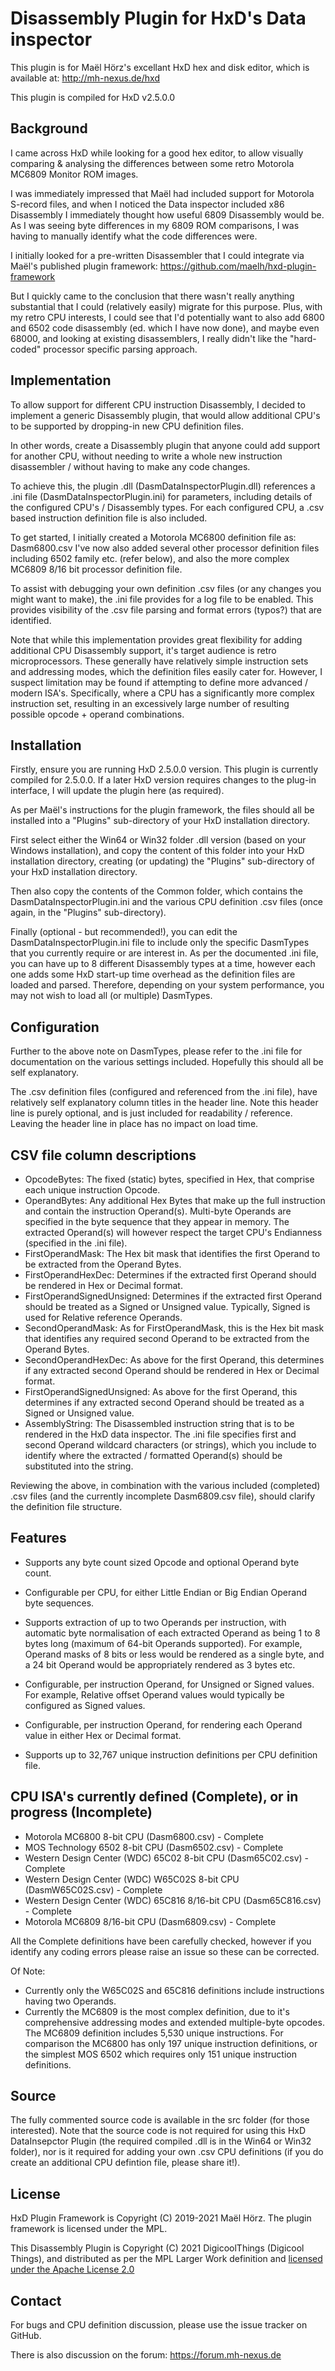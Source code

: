 # Disassembly Plugin for HxD's Data inspector

This plugin is for Maël Hörz's excellant HxD hex and disk editor, which is available at: http://mh-nexus.de/hxd

This plugin is compiled for HxD v2.5.0.0

## Background

I came across HxD while looking for a good hex editor, to allow visually comparing & analysing the differences between some retro Motorola MC6809 Monitor ROM images.

I was immediately impressed that Maël had included support for Motorola S-record files, and when I noticed the Data inspector included x86 Disassembly I immediately thought how useful 6809 Disassembly would be.
As I was seeing byte differences in my 6809 ROM comparisons, I was having to manually identify what the code differences were.

I initially looked for a pre-written Disassembler that I could integrate via Maël's published plugin framework: https://github.com/maelh/hxd-plugin-framework   

But I quickly came to the conclusion that there wasn't really anything substantial that I could (relatively easily) migrate for this purpose.
Plus, with my retro CPU interests, I could see that I'd potentially want to also add 6800 and 6502 code disassembly (ed. which I have now done), and maybe even 68000, and looking at existing disassemblers, I really didn't like the "hard-coded" processor specific parsing approach.
  
## Implementation

To allow support for different CPU instruction Disassembly, I decided to implement a generic Disassembly plugin, that would allow additional CPU's to be supported by dropping-in new CPU definition files.

In other words, create a Disassembly plugin that anyone could add support for another CPU, without needing to write a whole new instruction disassembler / without having to make any code changes.

To achieve this, the plugin .dll (DasmDataInspectorPlugin.dll) references a .ini file (DasmDataInspectorPlugin.ini) for parameters, including details of the configured CPU's / Disassembly types.
For each configured CPU, a .csv based instruction definition file is also included.

To get started, I initially created a Motorola MC6800 definition file as: Dasm6800.csv
I've now also added several other processor definition files including 6502 family etc. (refer below), and also the more complex MC6809 8/16 bit processor definition file.

To assist with debugging your own definition .csv files (or any changes you might want to make), the .ini file provides for a log file to be enabled. This provides visibility of the .csv file parsing and format errors (typos?) that are identified.

Note that while this implementation provides great flexibility for adding additional CPU Disassembly support, it's target audience is retro microprocessors. These generally have relatively simple instruction sets and addressing modes, which the definition files easily cater for.
However, I suspect limitation may be found if attempting to define more advanced / modern ISA's. Specifically, where a CPU has a significantly more complex instruction set, resulting in an excessively large number of resulting possible opcode + operand combinations.    

## Installation

Firstly, ensure you are running HxD 2.5.0.0 version.  This plugin is currently compiled for 2.5.0.0.  If a later HxD version requires changes to the plug-in interface, I will update the plugin here (as required).

As per Maël's instructions for the plugin framework, the files should all be installed into a "Plugins" sub-directory of your HxD installation directory.

First select either the Win64 or Win32 folder .dll version (based on your Windows installation), and copy the content of this folder into your HxD installation directory, creating (or updating) the "Plugins" sub-directory of your HxD installation directory.

Then also copy the contents of the Common folder, which contains the DasmDataInspectorPlugin.ini and the various CPU definition .csv files (once again, in the "Plugins" sub-directory).

Finally (optional - but recommended!), you can edit the DasmDataInspectorPlugin.ini file to include only the specific DasmTypes that you currently require or are interest in.  As per the documented .ini file, you can have up to 8 different Disassembly types at a time, however each one adds some HxD start-up time overhead as the definition files are loaded and parsed. Therefore, depending on your system performance, you may not wish to load all (or multiple) DasmTypes.  

## Configuration

Further to the above note on DasmTypes, please refer to the .ini file for documentation on the various settings included. Hopefully this should all be self explanatory.

The .csv definition files (configured and referenced from the .ini file), have relatively self explanatory column titles in the header line.  Note this header line is purely optional, and is just included for readability / reference. Leaving the header line in place has no impact on load time.

## CSV file column descriptions

- OpcodeBytes: The fixed (static) bytes, specified in Hex, that comprise each unique instruction Opcode. 
- OperandBytes: Any additional Hex Bytes that make up the full instruction and contain the instruction Operand(s). Multi-byte Operands are specified in the byte sequence that they appear in memory. The extracted Operand(s) will however respect the target CPU's Endianness (specified in the .ini file).  
- FirstOperandMask: The Hex bit mask that identifies the first Operand to be extracted from the Operand Bytes. 
- FirstOperandHexDec: Determines if the extracted first Operand should be rendered in Hex or Decimal format.
- FirstOperandSignedUnsigned: Determines if the extracted first Operand should be treated as a Signed or Unsigned value. Typically, Signed is used for Relative reference Operands.  
- SecondOperandMask: As for FirstOperandMask, this is the Hex bit mask that identifies any required second Operand to be extracted from the Operand Bytes. 
- SecondOperandHexDec: As above for the first Operand, this determines if any extracted second Operand should be rendered in Hex or Decimal format.
- FirstOperandSignedUnsigned: As above for the first Operand, this determines if any extracted second Operand should be treated as a Signed or Unsigned value.
- AssemblyString: The Disassembled instruction string that is to be rendered in the HxD data inspector. The .ini file specifies first and second Operand wildcard characters (or strings), which you include to identify where the extracted / formatted Operand(s) should be substituted into the string. 

Reviewing the above, in combination with the various included (completed) .csv files (and the currently incomplete Dasm6809.csv file), should clarify the definition file structure. 

## Features

- Supports any byte count sized Opcode and optional Operand byte count.

- Configurable per CPU, for either Little Endian or Big Endian Operand byte sequences.

- Supports extraction of up to two Operands per instruction, with automatic byte normalisation of each extracted Operand as being 1 to 8 bytes long (maximum of 64-bit Operands supported). For example, Operand masks of 8 bits or less would be rendered as a single byte, and a 24 bit Operand would be appropriately rendered as 3 bytes etc.  

- Configurable, per instruction Operand, for Unsigned or Signed values. For example, Relative offset Operand values would typically be configured as Signed values.

- Configurable, per instruction Operand, for rendering each Operand value in either Hex or Decimal format.

- Supports up to 32,767 unique instruction definitions per CPU definition file. 

## CPU ISA's currently defined (Complete), or in progress (Incomplete)

- Motorola MC6800 8-bit CPU (Dasm6800.csv) - Complete
- MOS Technology 6502 8-bit CPU (Dasm6502.csv) - Complete
- Western Design Center (WDC) 65C02 8-bit CPU (Dasm65C02.csv) - Complete
- Western Design Center (WDC) W65C02S 8-bit CPU (DasmW65C02S.csv) - Complete
- Western Design Center (WDC) 65C816 8/16-bit CPU (Dasm65C816.csv) - Complete
- Motorola MC6809 8/16-bit CPU (Dasm6809.csv) - Complete

All the Complete definitions have been carefully checked, however if you identify any coding errors please raise an issue so these can be corrected.

Of Note:
- Currently only the W65C02S and 65C816 definitions include instructions having two Operands.
- Currently the MC6809 is the most complex definition, due to it's comprehensive addressing modes and extended multiple-byte opcodes. The MC6809 definition includes 5,530 unique instructions. For comparison the MC6800 has only 197 unique instruction definitions, or the simplest MOS 6502 which requires only 151 unique instruction definitions. 

## Source

The fully commented source code is available in the src folder (for those interested).  Note that the source code is not required for using this HxD DataInsepctor Plugin (the required compiled .dll is in the Win64 or Win32 folder), nor is it required for adding your own .csv CPU definitions (if you do create an additional CPU defintion file, please share it!).  

## License

HxD Plugin Framework is Copyright (C) 2019-2021 Maël Hörz. The plugin framework is licensed under the MPL. 

This Disassembly Plugin is Copyright (C) 2021 DigicoolThings (Digicool Things), and distributed as per the MPL Larger Work definition and [licensed under the Apache License 2.0](LICENSE)

## Contact

For bugs and CPU definition discussion, please use the issue tracker on GitHub.

There is also discussion on the forum: https://forum.mh-nexus.de

